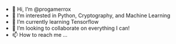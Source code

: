 - 👋 Hi, I’m @progamerrox
- 👀 I’m interested in Python, Cryptography, and Machine Learning
- 🌱 I’m currently learning Tensorflow
- 💞️ I’m looking to collaborate on everything I can!
- 📫 How to reach me ...

<!---
progamerrox/progamerrox is a ✨ special ✨ repository because its `README.md` (this file) appears on your GitHub profile.
You can click the Preview link to take a look at your changes.
--->
